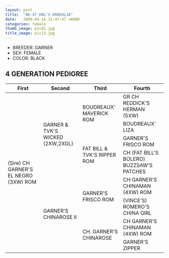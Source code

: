 ```yaml
---
layout: post
title:  "AK-47 KNL'S KRASULJA"
date:   2009-04-16 11:47:47 +0800
categories: famale
thumb_image: pic01.jpg
title_image: pic13.jpg
---
```

* BREEDER:  GARNER
* SEX:   FEMALE
* COLOR:  BLACK

## 4 GENERATION PEDIGREE

<table>
<thead>
<tr>
<th>First</th>
<th>Second</th>
<th>Third</th>
<th>Fourth</th>
</tr>
</thead>
<tbody>
<tr>
<td rowspan="8">(Sire) CH GARNER'S EL NEGRO (3XW) ROM</td>
<td rowspan="4">GARNER & TVK'S WICKED (2XW,2XGL)</td>
<td rowspan="2">BOUDREAUX' MAVERICK ROM</td>
<td>GR CH REDDICK'S HERMAN (5XW)</td>
</tr>
<tr>
<td>BOUDREAUX' LIZA</td>
</tr>
<tr>
<td rowspan="2">FAT BILL & TVK'S RIPPER ROM</td>
<td>GARNER'S FRISCO ROM</td>
</tr>
<tr>
<td>CH (FAT BILL'S BOLERO) BUZZSAW'S PATCHES</td>
</tr>
<tr>
<td rowspan="4">GARNER'S CHINAROSE II</td>
<td rowspan="2">GARNER'S FRISCO ROM</td>
<td>CH GARNER'S CHINAMAN (4XW) ROM</td>
</tr>
<tr>
<td>(VINCE'S) ROMERO'S CHINA GIRL</td>
</tr>
<tr>
<td rowspan="2">CH. GARNER'S CHINAROSE</td>
<td>CH GARNER'S CHINAMAN (4XW) ROM</td>
</tr>
<tr>
<td>GARNER'S ZIPPER</td>
</tr>
</tbody>
</table>
